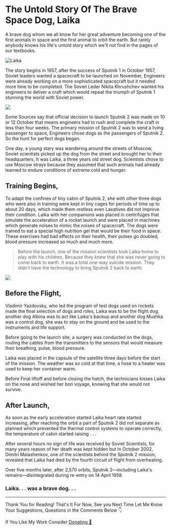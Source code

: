 <!---
layout: post
cover:  assets/images/laika-banner.jpg
title: The Untold Story Of The Brave Space Dog, Laika
navigation: True
tags: [Tragedy, Animals, Space]
class: post-template
author: bauripalash
--->

# The Untold Story Of The Brave Space Dog, Laika

A brave dog whom we all know for her great adventure becoming one of the first animals in space and the first animal to orbit the earth. But rarely anybody knows his life's untold story which we'll not find in the pages of our textbooks.

![Laika](https://upload.wikimedia.org/wikipedia/en/7/71/Laika_%28Soviet_dog%29.jpg  "Laika")

The story begins in 1957, after the success of Sputnik 1 in October 1957, Soviet leaders wanted a spacecraft to be launched on November, Engineers were already working on a more sophisticated spacecraft but it needed more time to be completed. The Soviet Leder Nikita Khrushchev wanted his engineers to deliver a craft which would repeat the triumph of Sputnik 1 stunning the world with Soviet power.

![](https://upload.wikimedia.org/wikipedia/commons/thumb/a/a2/Posta_Romana_-_1959_-_Laika_120_B.jpg/640px-Posta_Romana_-_1959_-_Laika_120_B.jpg)

Some Sources say that official decision to launch Sputnik 2 was made on 10 or 12 October that means engineers had to rush and complete the craft in less than four weeks. The primary mission of Sputnik 2 was to send a living passenger to space, Engineers chose dogs as the passengers of Sputnik 2. So the hunt for perfect dogs began.

One day, a young stary was wandering around the streets of Moscow, Soviet scientists picked up the dog from the street and brought her to their headquarters, It was Laika, a three years old street dog. Scientists chose to use Moscow strays because they assumed that such animals had already learned to endure conditions of extreme cold and hunger.

## Training Begins,

To adapt the confines of tiny cabin of Sputnik 2, she with other three dogs who were also in training were kept in tiny cages for periods of time up to about 20 days, which made them restless even Laxatives did not improve their condition.
Laika with her companions was placed in centrifuges that simulate the acceleration of a rocket launch and were placed in machines which generate noises to mimic the noises of spacecraft.
The dogs were trained to eat a special high nutrition gel that would be their food in space.
These exercises had bad effects on their health, their pulses go doubled, blood pressure increased so much and much more.

> Before the launch, one of the mission scientists took Laika home to play with his children, Because they knew that she was never going to come back to earth. It was a total one-way suicide mission. They didn't have the technology to bring Sputnik 2 back to earth.

![](https://fsgh.palash.tk/imgs/laika-1.jpg)

## Before the Flight,

Vladimir Yazdovsky, who led the program of test dogs used on rockets made the final selection of dogs and roles, Laika was to be the flight dog,
another dog Albina was to act like Laika's backup and another dog Mushka was a control dog, she was to stay on the ground and be used to the instruments and life support.

Before going to the launch site, a surgery was conducted on the dogs, routing the cables from the transmitters to the sensors that would measure their breathing, pulse, blood pressure.

Laika was placed in the capsule of the satellite three days before the start of the mission. The weather was so cold at that time, a hose to a heater was used to keep her container warm.

Before Final liftoff and before closing the hatch, the technicians kisses Laika on the nose and wished her bon voyage, knowing that she would not survive.

## After Launch,
As soon as the early acceleration started Laika heart rate started increasing, after reaching the orbit a part of Sputnik 2 did not separate as planned which prevented the thermal control systems to operate correctly, the temperature of cabin started raising . . .

After several hours no sign of life was received by Soviet Scientists, for many years reason of her death was kept hidden but In October 2002, Dimitri Malashenkov, one of the scientists behind the Sputnik 2 mission, revealed that Laika had died by the fourth circuit of flight from overheating.

Over five months later, after 2,570 orbits, Sputnik 2—including Laika's remains—disintegrated during re-entry on 14 April 1958.

### Laika. . .  was a brave dog. . .

---
Thank You for Reading!
That's It For Now, See you Next Time
Let Me Know Your Suggestions, Questions in the Comments Below 👇

If You Like My Work Consider [Donating 🌱](https://palash.tk/donate)

